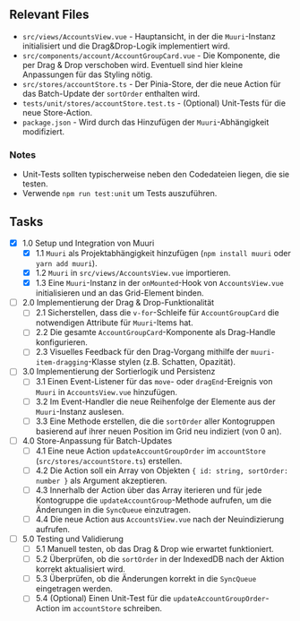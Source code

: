 ## Relevant Files

- `src/views/AccountsView.vue` - Hauptansicht, in der die `Muuri`-Instanz initialisiert und die Drag&Drop-Logik implementiert wird.
- `src/components/account/AccountGroupCard.vue` - Die Komponente, die per Drag & Drop verschoben wird. Eventuell sind hier kleine Anpassungen für das Styling nötig.
- `src/stores/accountStore.ts` - Der Pinia-Store, der die neue Action für das Batch-Update der `sortOrder` enthalten wird.
- `tests/unit/stores/accountStore.test.ts` - (Optional) Unit-Tests für die neue Store-Action.
- `package.json` - Wird durch das Hinzufügen der `Muuri`-Abhängigkeit modifiziert.

### Notes

- Unit-Tests sollten typischerweise neben den Codedateien liegen, die sie testen.
- Verwende `npm run test:unit` um Tests auszuführen.

## Tasks

- [x] 1.0 Setup und Integration von Muuri
  - [x] 1.1 `Muuri` als Projektabhängigkeit hinzufügen (`npm install muuri` oder `yarn add muuri`).
  - [x] 1.2 `Muuri` in `src/views/AccountsView.vue` importieren.
  - [x] 1.3 Eine `Muuri`-Instanz in der `onMounted`-Hook von `AccountsView.vue` initialisieren und an das Grid-Element binden.
- [ ] 2.0 Implementierung der Drag & Drop-Funktionalität
  - [ ] 2.1 Sicherstellen, dass die `v-for`-Schleife für `AccountGroupCard` die notwendigen Attribute für `Muuri`-Items hat.
  - [ ] 2.2 Die gesamte `AccountGroupCard`-Komponente als Drag-Handle konfigurieren.
  - [ ] 2.3 Visuelles Feedback für den Drag-Vorgang mithilfe der `muuri-item-dragging`-Klasse stylen (z.B. Schatten, Opazität).
- [ ] 3.0 Implementierung der Sortierlogik und Persistenz
  - [ ] 3.1 Einen Event-Listener für das `move`- oder `dragEnd`-Ereignis von `Muuri` in `AccountsView.vue` hinzufügen.
  - [ ] 3.2 Im Event-Handler die neue Reihenfolge der Elemente aus der `Muuri`-Instanz auslesen.
  - [ ] 3.3 Eine Methode erstellen, die die `sortOrder` aller Kontogruppen basierend auf ihrer neuen Position im Grid neu indiziert (von 0 an).
- [ ] 4.0 Store-Anpassung für Batch-Updates
  - [ ] 4.1 Eine neue Action `updateAccountGroupOrder` im `accountStore` (`src/stores/accountStore.ts`) erstellen.
  - [ ] 4.2 Die Action soll ein Array von Objekten `{ id: string, sortOrder: number }` als Argument akzeptieren.
  - [ ] 4.3 Innerhalb der Action über das Array iterieren und für jede Kontogruppe die `updateAccountGroup`-Methode aufrufen, um die Änderungen in die `SyncQueue` einzutragen.
  - [ ] 4.4 Die neue Action aus `AccountsView.vue` nach der Neuindizierung aufrufen.
- [ ] 5.0 Testing und Validierung
  - [ ] 5.1 Manuell testen, ob das Drag & Drop wie erwartet funktioniert.
  - [ ] 5.2 Überprüfen, ob die `sortOrder` in der IndexedDB nach der Aktion korrekt aktualisiert wird.
  - [ ] 5.3 Überprüfen, ob die Änderungen korrekt in die `SyncQueue` eingetragen werden.
  - [ ] 5.4 (Optional) Einen Unit-Test für die `updateAccountGroupOrder`-Action im `accountStore` schreiben.
